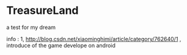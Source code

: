 TreasureLand
============

a test for my dream



info :
1, http://blog.csdn.net/xiaominghimi/article/category/762640/1  , introduce of the game develope on android
